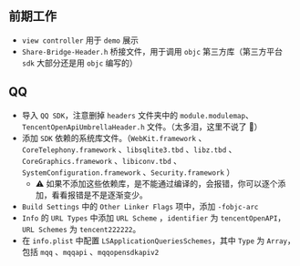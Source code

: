 ## 前期工作

- `view controller` 用于 `demo` 展示
- `Share-Bridge-Header.h` 桥接文件，用于调用 `objc` 第三方库（第三方平台 `sdk` 大部分还是用 `objc` 编写的）

## QQ

- 导入 `QQ SDK`，注意删掉 `headers` 文件夹中的 `module.modulemap`、`TencentOpenApiUmbrellaHeader.h` 文件。（太多泪，这里不说了 🙊）
- 添加 `SDK` 依赖的系统库文件。（`WebKit.framework` 、`CoreTelephony.framework` 、`libsqlite3.tbd` 、`libz.tbd` 、`CoreGraphics.framework` 、`libiconv.tbd` 、`SystemConfiguration.framework` 、`Security.framework` ）
  - ⚠️ 如果不添加这些依赖库，是不能通过编译的，会报错，你可以逐个添加，看看报错是不是逐渐变少。
- `Build Settings` 中的 `Other Linker Flags` 项中，添加 `-fobjc-arc`
- `Info` 的 `URL Types` 中添加 `URL Scheme` ，`identifier` 为 `tencentOpenAPI`，`URL Schemes` 为 `tencent222222`。
- 在 `info.plist` 中配置 `LSApplicationQueriesSchemes`，其中 `Type` 为 `Array`，包括 `mqq` 、`mqqapi` 、`mqqopensdkapiv2`

